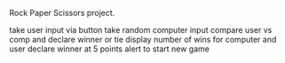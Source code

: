 Rock Paper Scissors project.

take user input via button
take random computer input
compare user vs comp and declare winner or tie
display number of wins for computer and user
declare winner at 5 points
alert to start new game